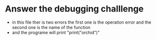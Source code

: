 # Answer the debugging challlenge

- in this file ther is two errors the first one is the operation error and the second one is the name of the function
- and the programe will print "print("orchid")" 
